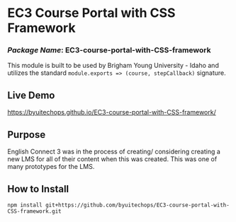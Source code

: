 # EC3 Course Portal with CSS Framework
### *Package Name*: EC3-course-portal-with-CSS-framework

This module is built to be used by Brigham Young University - Idaho and utilizes the standard `module.exports => (course, stepCallback)` signature.


## Live Demo

https://byuitechops.github.io/EC3-course-portal-with-CSS-framework/


## Purpose

English Connect 3 was in the process of creating/ considering creating a new LMS for all of their content when this was created. This was one of many prototypes for the LMS.


## How to Install

```
npm install git+https://github.com/byuitechops/EC3-course-portal-with-CSS-framework.git
```

